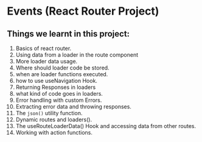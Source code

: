 # Events (React Router Project)

## Things we learnt in this project:

1. Basics of react router.
2. Using data from a loader in the route component
3. More loader data usage.
4. Where should loader code be stored.
5. when are loader functions executed.
6. how to use useNavigation Hook.
7. Returning Responses in loaders
8. what kind of code goes in loaders.
9. Error handling with custom Errors.
10. Extracting error data and throwing responses.
11. The ```json()``` utility function.
12. Dynamic routes and loaders().
13. The useRouteLoaderData() Hook and accessing data from other routes.
14. Working with action functions.
